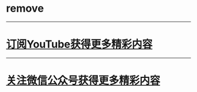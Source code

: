 # remove
----------------------------------
# [订阅YouTube获得更多精彩内容](https://www.youtube.com/channel/UCS6QM2n96qXmqURNikf3ceA?view_as=subscriber?sub_confirmation=1)
----------------------------------
# [关注微信公众号获得更多精彩内容](https://raw.githubusercontent.com/ssooenftzero/0X/master/Tube/icon/wxgzh.png)